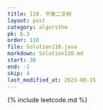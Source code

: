 ```yaml
---
title: 110. 平衡二叉树
layout: post
category: algorithm
pk: 6.3
order: 110
file: Solution110.java
markdown: Solution110.md
start: 38
end: -1
skip: 4
last_modified_at: 2023-08-15
---
```


{% include leetcode.md %}